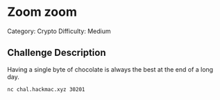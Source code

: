 # Zoom zoom

Category: Crypto
Difficulty: Medium

## Challenge Description

Having a single byte of chocolate is always the best at the end of a long day.

`nc chal.hackmac.xyz 30201`
